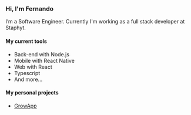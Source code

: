 ### Hi, I'm Fernando

I’m a Software Engineer. Currently I'm working as a full stack developer at Staphyt.

#### My current tools
- Back-end with Node.js
- Mobile with React Native  
- Web with React    
- Typescript  
- And more...

#### My personal projects
- [GrowApp](https://play.google.com/store/apps/details?id=br.com.bison.abacate "GrowApp's Play Store page")
